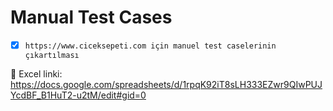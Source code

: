 # Manual Test Cases


- [X]  `https://www.ciceksepeti.com için manuel test caselerinin çıkartılması `

🔗  Excel linki: https://docs.google.com/spreadsheets/d/1rpqK92iT8sLH333EZwr9QIwPUJYcdBF_B1HuT2-u2tM/edit#gid=0

